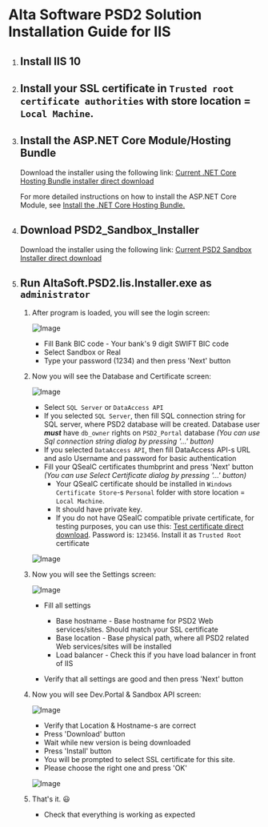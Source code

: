 # Alta Software PSD2 Solution Installation Guide for IIS

1. ## Install IIS 10

1. ## Install your SSL certificate in ```Trusted root certificate authorities``` with store location = ```Local Machine```. 

1. ## Install the ASP.NET Core Module/Hosting Bundle

    Download the installer using the following link:
    [Current .NET Core Hosting Bundle installer direct download](https://dotnet.microsoft.com/permalink/dotnetcore-current-windows-runtime-bundle-installer)

    For more detailed instructions on how to install the ASP.NET Core Module, see [Install the .NET Core Hosting Bundle.](https://docs.microsoft.com/en-us/aspnet/core/host-and-deploy/iis/hosting-bundle?view=aspnetcore-5.0)

1. ## Download PSD2_Sandbox_Installer
    Download the installer using the following link: 
    [Current PSD2 Sandbox Installer direct download](https://psd2files.altasoft.ge/PSD2_Sandbox_Installer.zip)
    
1. ## Run AltaSoft.PSD2.Iis.Installer.exe as ```administrator```

    1.  After program is loaded, you will see the login screen:

        ![Image](../main/Images/Installer-login.png)

        * Fill Bank BIC code - Your bank's 9 digit SWIFT BIC code
        * Select Sandbox or Real
        * Type your password (1234) and then press 'Next' button

    1.  Now you will see the Database and Certificate screen:

        ![Image](../main/Images/Installer-sql.png)

        * Select ```SQL Server``` or ```DataAccess API```
        * If you selected ```SQL Server```, then fill SQL connection string for SQL server, where PSD2 database will be created. Database user ***must*** have ```db_owner``` rights on ```PSD2_Portal``` database *(You can use Sql connection string dialog by pressing '...' button)*
        * If you selected ```DataAccess API```, then fill DataAccess API-s URL and aslo Username and password for basic authentication
        * Fill your QSealC certificates thumbprint and press 'Next' button *(You can use Select Certificate dialog by pressing '...' button)*
            * Your QSealC certificate should be installed in ```Windows Certificate Store```-s ```Personal``` folder with store location = ```Local Machine```. 
            * It should have private key.
            * If you do not have QSealC compatible private certificate, for testing purposes, you can use this: [Test certificate direct download](https://psd2files.altasoft.ge/alta_aspsp_QsealC.zip). Password is: ```123456```. Install it as ```Trusted Root``` certificate

        ![Image](../main/Images/Installer-sql-dialog.png)

    1.  Now you will see the Settings  screen:

        ![Image](../main/Images/Installer-settings.png)

        * Fill all settings
            
            * Base hostname - Base hostname for PSD2 Web services/sites. Should match your SSL certificate
            * Base location - Base physical path, where all PSD2 related Web services/sites will be installed
            * Load balancer - Check this if you have load balancer in front of IIS
       
        * Verify that all settings are good and then press 'Next' button

    1.  Now you will see Dev.Portal & Sandbox API screen:

         ![Image](../main/Images/Installer-sandbox.png)

        * Verify that Location & Hostname-s are correct
        * Press 'Download' button
        * Wait while new version is being downloaded
        * Press 'Install' button
        * You will be prompted to select SSL certificate for this site. 
        * Please choose the right one and press 'OK'

        ![Image](../main/Images/Installer-ssl-cert.png)

    1.  That's it. :smiley:
        * Check that everything is working as expected
